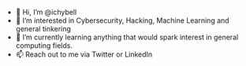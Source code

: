- 👋 Hi, I’m @ichybell
- 👀 I’m interested in Cybersecurity, Hacking, Machine Learning and general tinkering
- 🌱 I’m currently learning anything that would spark interest in general computing fields.
- 📫 Reach out to me via Twitter or LinkedIn

<!---
ichybell/ichybell is a ✨ special ✨ repository because its `README.md` (this file) appears on your GitHub profile.
You can click the Preview link to take a look at your changes.
--->

